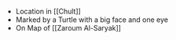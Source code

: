 - Location in [[Chult]]
-  Marked by a Turtle with a big face and one eye
-  On Map of [[Zaroum Al-Saryak]]